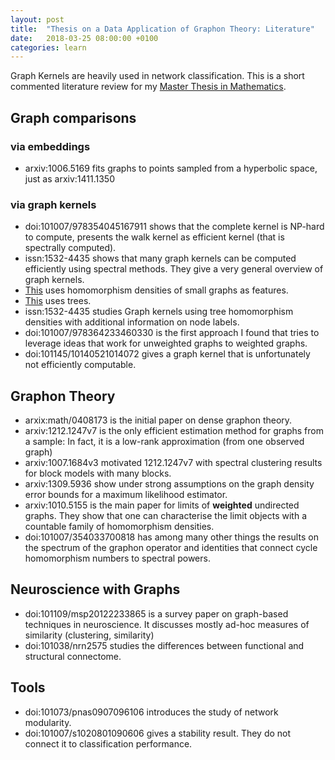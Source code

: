 ```yaml
---
layout: post
title:  "Thesis on a Data Application of Graphon Theory: Literature"
date:   2018-03-25 08:00:00 +0100
categories: learn
---
```

Graph Kernels are heavily used in network classification. This is a short commented literature review for my [Master Thesis in Mathematics](/assets/papers/thesis_msc_math.pdf).
<!--more-->
## Graph comparisons
### via embeddings
 - arxiv:1006.5169 fits graphs to points sampled from a hyperbolic space, just as arxiv:1411.1350

### via graph kernels
 - doi:101007/978354045167911 shows that the complete kernel is NP-hard to compute, presents the walk kernel as efficient kernel (that is spectrally computed).
 - issn:1532-4435 shows that many graph kernels can be computed efficiently using spectral methods. They give a very general overview of graph kernels.
 - [This](http://proceedings.mlr.press/v5/shervashidze09a.html) uses homomorphism densities of small graphs as features. 
 - [This](http://papers.nips.cc/paper/3813-fast-subtree-kernels-on-graphs.pdf) uses trees. 
 - issn:1532-4435 studies Graph kernels using tree homomorphism densities with additional information on node labels.
 - doi:101007/978364233460330 is the first approach I found that tries to leverage ideas that work for unweighted graphs to weighted graphs. 
 - doi:101145/10140521014072 gives a graph kernel that is unfortunately not efficiently computable.

## Graphon Theory
 - arxix:math/0408173 is the initial paper on dense graphon theory.
 - arxiv:1212.1247v7 is the only efficient estimation method for graphs from a sample: In fact, it is a low-rank approximation (from one observed graph)
 - arxiv:1007.1684v3 motivated 1212.1247v7 with spectral clustering results for block models with many blocks.
 - arxiv:1309.5936 show under strong assumptions on the graph density error bounds for a maximum likelihood estimator.
 - arxiv:1010.5155 is the main paper for limits of **weighted** undirected graphs. They show that one can characterise the limit objects with a countable family of homomorphism densities.
 - doi:101007/354033700818 has among many other things the results on the spectrum of the graphon operator and identities that connect cycle homomorphism numbers to spectral powers.

## Neuroscience with Graphs
 - doi:101109/msp20122233865 is a survey paper on graph-based techniques in neuroscience. It discusses mostly ad-hoc measures of similarity (clustering, similarity)
 - doi:101038/nrn2575 studies the differences between functional and structural connectome. 

## Tools
 - doi:101073/pnas0907096106 introduces the study of network modularity.
 - doi:101007/s1020801090606 gives a stability result. They do not connect it to classification performance.